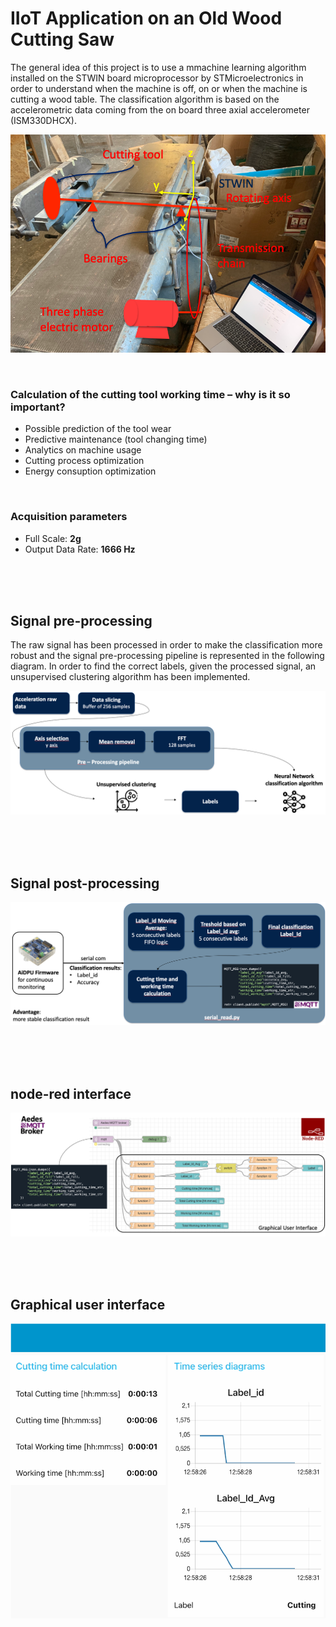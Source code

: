 # IIoT Application on an Old Wood Cutting Saw
The general idea of this project is to use a mmachine learning algorithm installed on the STWIN board microprocessor by STMicroelectronics in order to understand when the machine is off, on or when the machine is cutting a wood table. The classification algorithm is based on the accelerometric data coming from the on board three axial accelerometer (ISM330DHCX).

![](images/system.png)

<br>

### Calculation of the cutting tool working time – why is it so important?

- Possible prediction of the tool wear
- Predictive maintenance (tool changing time)
- Analytics on machine usage
- Cutting process optimization 
- Energy consuption optimization



<br>

### Acquisition parameters

- Full Scale: **2g**
- Output Data Rate: **1666 Hz**

<br>
<br>
<br>


## Signal pre-processing

The raw signal has been processed in order to make the classification more robust and the signal pre-processing pipeline is represented in the following diagram. In order to find the correct labels, given the processed signal, an unsupervised clustering algorithm has been implemented.

![](images/pre_processing.png)


<br>
<br>
<br>

## Signal post-processing

![](images/post_processing.png)


<br>
<br>
<br>

## node-red interface

![](images/node_red.png)



<br>
<br>
<br>

## Graphical user interface

![](images/GUI.png)
